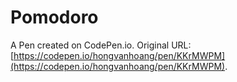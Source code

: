 # Pomodoro

A Pen created on CodePen.io. Original URL: [https://codepen.io/hongvanhoang/pen/KKrMWPM](https://codepen.io/hongvanhoang/pen/KKrMWPM).

